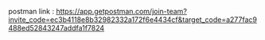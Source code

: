 postman link : https://app.getpostman.com/join-team?invite_code=ec3b4118e8b32982332a172f6e4434cf&target_code=a277fac9488ed52843247addfa1f7824
